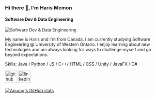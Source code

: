 ### Hi there 👋, I'm Haris Memon
#### Software Dev & Data Engineering
![Software Dev & Data Engineering](https://cdn.discordapp.com/attachments/563095077422104586/1017832469510230066/PXL_20220717_002750575.jpg)

My name is Haris and I'm from Canada. I am currently studying Software Engineering @ University of Western Ontario. 
I enjoy learning about new technologies and am always looking for ways to challenge myself and go beyond expectations. 

Skills: Java / Python / JS / C++/ HTML / CSS / Unity / JavaFX / C#



[<img src='https://cdn.jsdelivr.net/npm/simple-icons@3.0.1/icons/github.svg' alt='github' height='40'>](https://github.com/Haris-Mem)  [<img src='https://cdn.jsdelivr.net/npm/simple-icons@3.0.1/icons/linkedin.svg' alt='linkedin' height='40'>](https://www.linkedin.com/in/haris-memon-a71119a5/)  


[![Anurag's GitHub stats](https://github-readme-stats.vercel.app/api?username=Haris-Mem)](https://github.com/anuraghazra/github-readme-stats)
